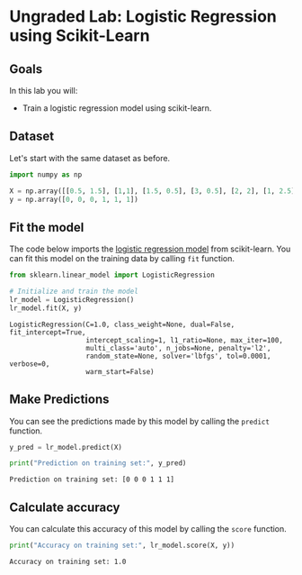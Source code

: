 # Ungraded Lab:  Logistic Regression using Scikit-Learn




## Goals
In this lab you will:
-  Train a logistic regression model using scikit-learn.


## Dataset 
Let's start with the same dataset as before.


```python
import numpy as np

X = np.array([[0.5, 1.5], [1,1], [1.5, 0.5], [3, 0.5], [2, 2], [1, 2.5]])
y = np.array([0, 0, 0, 1, 1, 1])
```

## Fit the model

The code below imports the [logistic regression model](https://scikit-learn.org/stable/modules/generated/sklearn.linear_model.LogisticRegression.html#sklearn.linear_model.LogisticRegression) from scikit-learn. You can fit this model on the training data by calling `fit` function.


```python
from sklearn.linear_model import LogisticRegression

# Initialize and train the model
lr_model = LogisticRegression()
lr_model.fit(X, y)

```




    LogisticRegression(C=1.0, class_weight=None, dual=False, fit_intercept=True,
                       intercept_scaling=1, l1_ratio=None, max_iter=100,
                       multi_class='auto', n_jobs=None, penalty='l2',
                       random_state=None, solver='lbfgs', tol=0.0001, verbose=0,
                       warm_start=False)



## Make Predictions

You can see the predictions made by this model by calling the `predict` function.


```python
y_pred = lr_model.predict(X)

print("Prediction on training set:", y_pred)
```

    Prediction on training set: [0 0 0 1 1 1]


## Calculate accuracy

You can calculate this accuracy of this model by calling the `score` function.


```python
print("Accuracy on training set:", lr_model.score(X, y))
```

    Accuracy on training set: 1.0



```python

```
